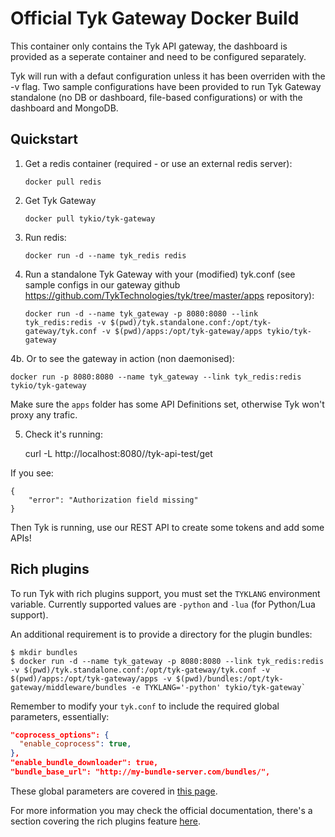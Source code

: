 Official Tyk Gateway Docker Build
=================================

This container only contains the Tyk API gateway, the dashboard is provided as a seperate container and need to be configured separately. 

Tyk will run with a defaut configuration unless it has been overriden with the -v flag. Two sample configurations have been provided to run Tyk Gateway standalone (no DB or dashboard, file-based configurations) or with the dashboard and MongoDB.

Quickstart
----------

1. Get a redis container (required - or use an external redis server): 

	`docker pull redis`

2. Get Tyk Gateway

	`docker pull tykio/tyk-gateway`
    
3. Run redis:
	
	`docker run -d --name tyk_redis redis`

4. Run a standalone Tyk Gateway with your (modified) tyk.conf (see sample configs in our gateway github https://github.com/TykTechnologies/tyk/tree/master/apps repository):

	`docker run -d --name tyk_gateway -p 8080:8080 --link tyk_redis:redis -v $(pwd)/tyk.standalone.conf:/opt/tyk-gateway/tyk.conf -v $(pwd)/apps:/opt/tyk-gateway/apps tykio/tyk-gateway`

4b. Or to see the gateway in action (non daemonised):

    docker run -p 8080:8080 --name tyk_gateway --link tyk_redis:redis tykio/tyk-gateway

Make sure the `apps` folder has some API Definitions set, otherwise Tyk won't proxy any trafic.

5. Check it's running:

    curl -L http://localhost:8080//tyk-api-test/get

If you see:

    {
        "error": "Authorization field missing"
    }

Then Tyk is running, use our REST API to create some tokens and add some APIs!

Rich plugins
----------

To run Tyk with rich plugins support, you must set the `TYKLANG` environment variable. Currently supported values are `-python` and `-lua` (for Python/Lua support).

An additional requirement is to provide a directory for the plugin bundles:
```
$ mkdir bundles
$ docker run -d --name tyk_gateway -p 8080:8080 --link tyk_redis:redis -v $(pwd)/tyk.standalone.conf:/opt/tyk-gateway/tyk.conf -v $(pwd)/apps:/opt/tyk-gateway/apps -v $(pwd)/bundles:/opt/tyk-gateway/middleware/bundles -e TYKLANG='-python' tykio/tyk-gateway`
```

Remember to modify your `tyk.conf` to include the required global parameters, essentially:

```json
"coprocess_options": {
  "enable_coprocess": true,
},
"enable_bundle_downloader": true,
"bundle_base_url": "http://my-bundle-server.com/bundles/",
```

These global parameters are covered in [this page](https://tyk.io/tyk-documentation/customise-tyk/plugins/rich-plugins/python/tutorial-add-demo-plugin-api/).

For more information you may check the official documentation, there's a section covering the rich plugins feature [here](https://tyk.io/tyk-documentation/customise-tyk/plugins/rich-plugins/what-are-they/).
